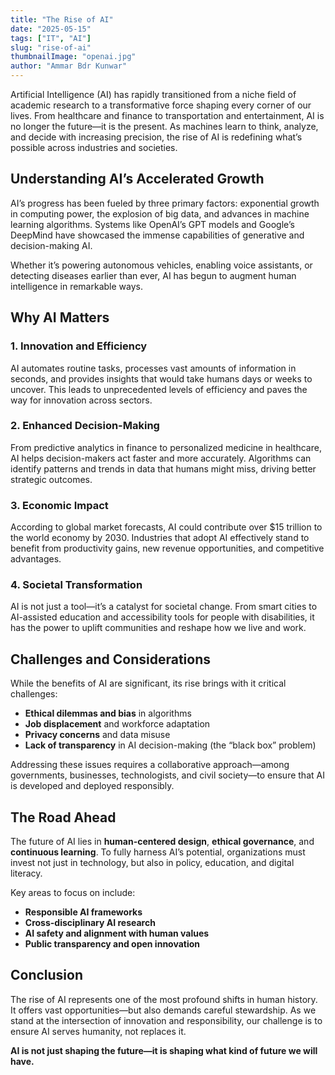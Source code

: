 ```yaml
---
title: "The Rise of AI"
date: "2025-05-15"
tags: ["IT", "AI"]
slug: "rise-of-ai"
thumbnailImage: "openai.jpg"
author: "Ammar Bdr Kunwar"
---
```


Artificial Intelligence (AI) has rapidly transitioned from a niche field of academic research to a transformative force shaping every corner of our lives. From healthcare and finance to transportation and entertainment, AI is no longer the future—it is the present. As machines learn to think, analyze, and decide with increasing precision, the rise of AI is redefining what’s possible across industries and societies.

## Understanding AI’s Accelerated Growth

AI’s progress has been fueled by three primary factors: exponential growth in computing power, the explosion of big data, and advances in machine learning algorithms. Systems like OpenAI’s GPT models and Google’s DeepMind have showcased the immense capabilities of generative and decision-making AI.

Whether it’s powering autonomous vehicles, enabling voice assistants, or detecting diseases earlier than ever, AI has begun to augment human intelligence in remarkable ways.

## Why AI Matters

### 1. Innovation and Efficiency

AI automates routine tasks, processes vast amounts of information in seconds, and provides insights that would take humans days or weeks to uncover. This leads to unprecedented levels of efficiency and paves the way for innovation across sectors.

### 2. Enhanced Decision-Making

From predictive analytics in finance to personalized medicine in healthcare, AI helps decision-makers act faster and more accurately. Algorithms can identify patterns and trends in data that humans might miss, driving better strategic outcomes.

### 3. Economic Impact

According to global market forecasts, AI could contribute over $15 trillion to the world economy by 2030. Industries that adopt AI effectively stand to benefit from productivity gains, new revenue opportunities, and competitive advantages.

### 4. Societal Transformation

AI is not just a tool—it’s a catalyst for societal change. From smart cities to AI-assisted education and accessibility tools for people with disabilities, it has the power to uplift communities and reshape how we live and work.

## Challenges and Considerations

While the benefits of AI are significant, its rise brings with it critical challenges:

- **Ethical dilemmas and bias** in algorithms
- **Job displacement** and workforce adaptation
- **Privacy concerns** and data misuse
- **Lack of transparency** in AI decision-making (the “black box” problem)

Addressing these issues requires a collaborative approach—among governments, businesses, technologists, and civil society—to ensure that AI is developed and deployed responsibly.

## The Road Ahead

The future of AI lies in **human-centered design**, **ethical governance**, and **continuous learning**. To fully harness AI’s potential, organizations must invest not just in technology, but also in policy, education, and digital literacy.

Key areas to focus on include:

- **Responsible AI frameworks**
- **Cross-disciplinary AI research**
- **AI safety and alignment with human values**
- **Public transparency and open innovation**

## Conclusion

The rise of AI represents one of the most profound shifts in human history. It offers vast opportunities—but also demands careful stewardship. As we stand at the intersection of innovation and responsibility, our challenge is to ensure AI serves humanity, not replaces it.

**AI is not just shaping the future—it is shaping what kind of future we will have.**
